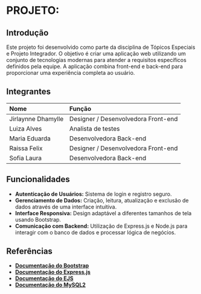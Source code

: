 # PROJETO:  

## Introdução

Este projeto foi desenvolvido como parte da disciplina de Tópicos Especiais e Projeto Integrador. O objetivo é criar uma aplicação web utilizando um conjunto de tecnologias modernas para atender a requisitos específicos definidos pela equipe. A aplicação combina front-end e back-end para proporcionar uma experiência completa ao usuário.

## Integrantes 

| Nome              | Função                                      |
| :---------------- | :------------------------------------------ |
| Jirlaynne Dhamylle| Designer / Desenvolvedora Front-end         |
| Luiza Alves       | Analista de testes                          |
| Maria Eduarda     | Desenvolvedora Back-end                     |
| Raissa Felix      | Designer / Desenvolvedora Front-end         |
| Sofia Laura       | Desenvolvedora Back-end                     |

## Funcionalidades

- **Autenticação de Usuários:** Sistema de login e registro seguro.
- **Gerenciamento de Dados:** Criação, leitura, atualização e exclusão de dados através de uma interface intuitiva.
- **Interface Responsiva:** Design adaptável a diferentes tamanhos de tela usando Bootstrap.
- **Comunicação com Backend:** Utilização de Express.js e Node.js para interagir com o banco de dados e processar lógica de negócios.

## Referências

- **[Documentação do Bootstrap](https://getbootstrap.com/docs/5.3/getting-started/introduction/)**
- **[Documentação do Express.js](https://expressjs.com/)**
- **[Documentação do EJS](https://ejs.co/)**
- **[Documentação do MySQL2](https://sidorares.github.io/node-mysql2/docs)**

